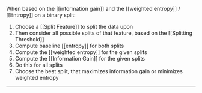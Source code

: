 When based on the [[information gain]] and the [[weighted entropy]] / [[Entropy]] on a binary split:

1. Choose a [[Split Feature]] to split the data upon
2. Then consider all possible splits of that feature, based on the [[Splitting Threshold]]
3. Compute baseline [[entropy]] for both splits 
4. Compute the [[weighted entropy]] for the given splits 
5. Compute the [[Information Gain]] for the given splits 
6. Do this for all splits 
7. Choose the best split, that maximizes information gain or minimizes weighted entropy


----
